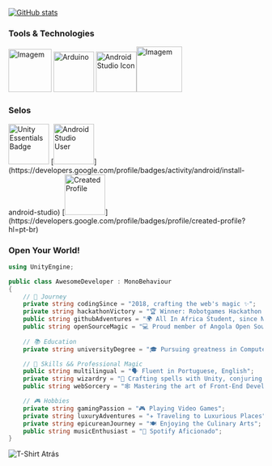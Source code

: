 [![GitHub stats](https://github-readme-stats.vercel.app/api?username=elisioMassaqui&show_icons=true&hide=&count_private=true&title_color=6f42c1&text_color=6f42c1&icon_color=6f42c1&bg_color=ffff00&hide_border=true&show_icons=true)](https://github.com/elisioMassaqui)

### Tools & Technologies

<img src="https://github.com/elisioMassaqui/elisioMassaqui/raw/main/vtzpl5c9yd181.png" alt="Imagem" width="85" height="85"> <img src="https://github.com/elisioMassaqui/elisioMassaqui/raw/main/Antu_arduino-icon-small.svg.png" alt="Arduino" width="80" height="80">
 <img src="https://github.com/elisioMassaqui/elisioMassaqui/raw/main/Android_Studio_icon_(2023).svg.png" alt="Android Studio Icon" width="80" height="80"><img src="https://github.com/elisioMassaqui/elisioMassaqui/raw/main/1611674.png" alt="Imagem" width="90" height="90">

 ### Selos
 
<img src="https://github.com/elisioMassaqui/elisioMassaqui/raw/main/unity-essentials-pathway.png" alt="Unity Essentials Badge" width="80" height="80">
[<img src="https://github.com/elisioMassaqui/elisioMassaqui/blob/main/badgeAndroidStudioUser.svg" alt="Android Studio User" width="80" height="80">](https://developers.google.com/profile/badges/activity/android/install-android-studio)
[<img src="https://github.com/elisioMassaqui/elisioMassaqui/blob/main/created_profile.svg" alt="Created Profile" width="80" height="80">](https://developers.google.com/profile/badges/profile/created-profile?hl=pt-br)



<h3>Open Your World!</h3>

```csharp
using UnityEngine;

public class AwesomeDeveloper : MonoBehaviour
{
    // 🚀 Journey
    private string codingSince = "2018, crafting the web's magic ✨";
    private string hackathonVictory = "🏆 Winner: Robotgames Hackathon Team, 2nd place in 2023";
    public string githubAdventures = "🌍 All In Africa Student, since November 2023";
    public string openSourceMagic = "💻 Proud member of Angola Open Source Community";
    
    // 📚 Education
    private string universityDegree = "🎓 Pursuing greatness in Computer Engineering";

    // 🚀 Skills && Professional Magic
    public string multilingual = "🗣 Fluent in Portuguese, English";
    private string wizardry = "🔮 Crafting spells with Unity, conjuring creations with Android Studio";
    public string webSorcery = "🕸 Mastering the art of Front-End Development";

    // 🎮 Hobbies
    private string gamingPassion = "🎮 Playing Video Games";
    private string luxuryAdventures = "✈️ Traveling to Luxurious Places";
    private string epicureanJourney = "🍽 Enjoying the Culinary Arts";
    public string musicEnthusiast = "🎵 Spotify Aficionado";
}

```

![T-Shirt Atrás](https://github.com/elisioMassaqui/elisioMassaqui/raw/main/t%20shirt%20atr%C3%A1s.png)


<!---
elisioMassaqui/elisioMassaqui is a ✨ special ✨ repository because its `README.md` (this file) appears on your GitHub profile.
You can click the Preview link to take a look at your changes.
--->
